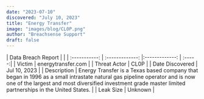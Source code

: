 ```yaml
---
date: "2023-07-10"
discovered: "July 10, 2023"
title: "Energy Transfer"
image: "images/blog/CL0P.png"
author: "Breachsense Support"
draft: false
---
```


| Data Breach Report           |              | 
| :-----------: | :-------------:     |:-------------:    | :-----:|
| Victim      | energytransfer.com      | 
| Threat Actor      | CL0P      | 
| Date Discovered      | Jul 10, 2023      | 
| Description      | Energy Transfer is a Texas based company that began in 1996 as a small intrastate natural gas pipeline operator and is now one of the largest and most diversified investment grade master limited partnerships in the United States.      | 
| Leak Size      | Unknown      | 

